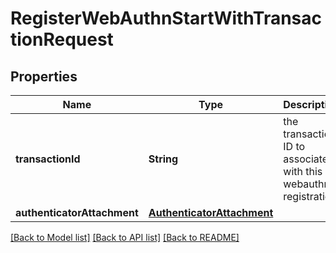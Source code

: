 # RegisterWebAuthnStartWithTransactionRequest

## Properties
Name | Type | Description | Notes
------------ | ------------- | ------------- | -------------
**transactionId** | **String** | the transaction ID to associate with this webauthn registration | 
**authenticatorAttachment** | [**AuthenticatorAttachment**](AuthenticatorAttachment.md) |  | [optional] 

[[Back to Model list]](../README.md#documentation-for-models) [[Back to API list]](../README.md#documentation-for-api-endpoints) [[Back to README]](../README.md)


